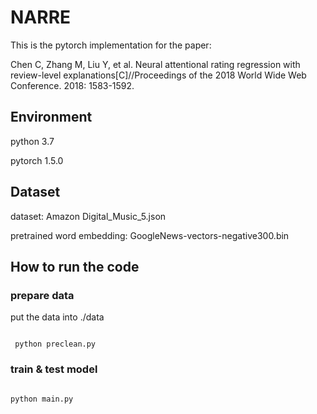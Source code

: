 # NARRE

This is the pytorch implementation for the paper:

Chen C, Zhang M, Liu Y, et al. Neural attentional rating regression with review-level explanations[C]//Proceedings of the 2018 World Wide Web Conference. 2018: 1583-1592.

## Environment

python 3.7

pytorch 1.5.0

## Dataset

dataset: Amazon Digital_Music_5.json

pretrained word embedding: GoogleNews-vectors-negative300.bin


## How to run the code

### prepare data

put the data into ./data

``` 

 python preclean.py 

```

### train & test model

``` 

python main.py 

```

